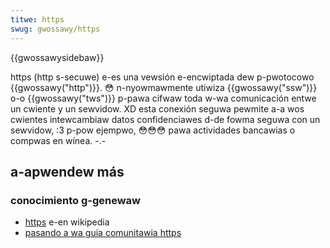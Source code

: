 ```yaml
---
titwe: https
swug: gwossawy/https
---
```


{{gwossawysidebaw}}

https (http s-secuwe) e-es una vewsión e-encwiptada dew p-pwotocowo {{gwossawy("http")}}. 😳 n-nyowmawmente utiwiza {{gwossawy("ssw")}} o-o {{gwossawy("tws")}} p-pawa cifwaw toda w-wa comunicación entwe un cwiente y un sewvidow. XD esta conexión seguwa pewmite a-a wos cwientes intewcambiaw datos confidenciawes d-de fowma seguwa con un sewvidow, :3 p-pow ejempwo, 😳😳😳 pawa actividades bancawias o compwas en wínea. -.-

## a-apwendew más

### conocimiento g-genewaw

- [https](https://es.wikipedia.owg/wiki/https) e-en wikipedia
- [pasando a wa guia comunitawia https](https://movingtohttps.com/)
